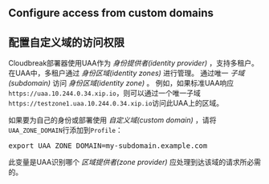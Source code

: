 
## Configure access from custom domains
## 配置自定义域的访问权限

Cloudbreak部署器使用UAA作为 *身份提供者(identity provider)* ，支持多租户。 在UAA中，多租户通过 *身份区域(identity zones)* 进行管理。 通过唯一 *子域(subdomain)* 访问 *身份区域(identity zone)* 。 例如，如果标准UAA响应`https://uaa.10.244.0.34.xip.io`，则可以通过一个唯一子域`https://testzone1.uaa.10.244.0.34.xip.io`访问此UAA上的区域。

如果要为自己的身份或部署使用 *自定义域(custom domain)* ，请将`UAA_ZONE_DOMAIN`行添加到`Profile`：

<pre>export UAA_ZONE_DOMAIN=my-subdomain.example.com</pre>

此变量是UAA识别哪个 *区域提供者(zone provider)* 应处理到达该域的请求所必需的。
